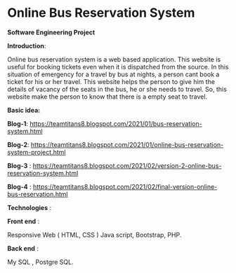 # Online Bus Reservation System
**Software Engineering Project** 

**Introduction**:

 Online bus reservation system is a web based application. 
 This website is useful for booking tickets even when it is dispatched from the source.
 In this situation of emergency for a travel by bus at nights, a person cant book a ticket for his or her travel. 
 This website helps the person to give him the details of vacancy of the seats in the bus, he or she needs to travel.
 So, this website make the person to know that there is a empty seat to travel.
 
 **Basic idea:**
 
 **Blog-1**: https://teamtitans8.blogspot.com/2021/01/bus-reservation-system.html
 
 **Blog-2**: https://teamtitans8.blogspot.com/2021/01/online-bus-reservation-system-project.html
 
**Blog-3** : https://teamtitans8.blogspot.com/2021/02/version-2-online-bus-reservation-system.html

**Blog-4** : https://teamtitans8.blogspot.com/2021/02/final-version-online-bus-reservation.html

 
  **Technologies** :
 
**Front end** : 

Responsive Web ( HTML, CSS )
Java script,
Bootstrap,
PHP.

**Back end** : 

My SQL ,
Postgre SQL.

